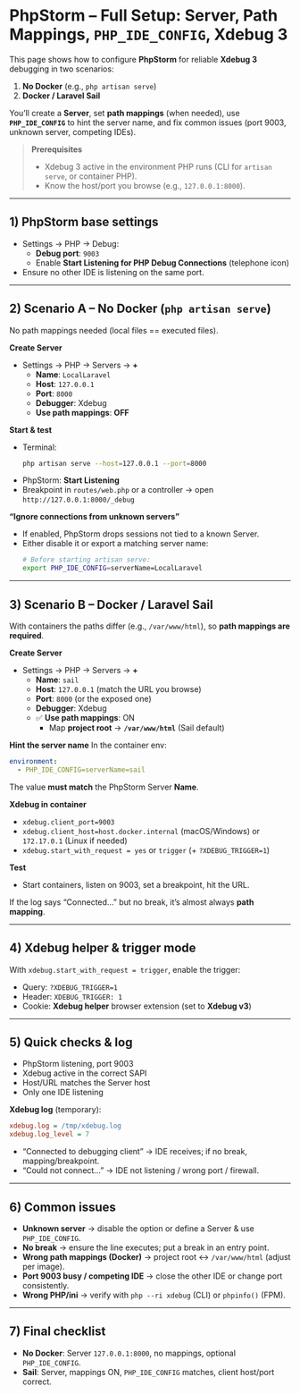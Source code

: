 # PhpStorm – Full Setup: Server, Path Mappings, `PHP_IDE_CONFIG`, Xdebug 3

This page shows how to configure **PhpStorm** for reliable **Xdebug 3** debugging in two scenarios:
1) **No Docker** (e.g., `php artisan serve`)  
2) **Docker / Laravel Sail**

You’ll create a **Server**, set **path mappings** (when needed), use **`PHP_IDE_CONFIG`** to hint the server name, and fix common issues (port 9003, unknown server, competing IDEs).

> **Prerequisites**
> - Xdebug 3 active in the environment PHP runs (CLI for `artisan serve`, or container PHP).  
> - Know the host/port you browse (e.g., `127.0.0.1:8000`).

---

## 1) PhpStorm base settings
- Settings → PHP → Debug:
  - **Debug port**: `9003`
  - Enable **Start Listening for PHP Debug Connections** (telephone icon)
- Ensure no other IDE is listening on the same port.

---

## 2) Scenario A – No Docker (`php artisan serve`)
No path mappings needed (local files == executed files).

**Create Server**
- Settings → PHP → Servers → **+**
  - **Name**: `LocalLaravel`
  - **Host**: `127.0.0.1`
  - **Port**: `8000`
  - **Debugger**: Xdebug
  - **Use path mappings**: **OFF**

**Start & test**
- Terminal:
  ```bash
  php artisan serve --host=127.0.0.1 --port=8000
  ```
- PhpStorm: **Start Listening**
- Breakpoint in `routes/web.php` or a controller → open `http://127.0.0.1:8000/_debug`

**“Ignore connections from unknown servers”**
- If enabled, PhpStorm drops sessions not tied to a known Server.
- Either disable it or export a matching server name:
  ```bash
  # Before starting artisan serve:
  export PHP_IDE_CONFIG=serverName=LocalLaravel
  ```

---

## 3) Scenario B – Docker / Laravel Sail
With containers the paths differ (e.g., `/var/www/html`), so **path mappings are required**.

**Create Server**
- Settings → PHP → Servers → **+**
  - **Name**: `sail`
  - **Host**: `127.0.0.1` (match the URL you browse)
  - **Port**: `8000` (or the exposed one)
  - **Debugger**: Xdebug
  - ✅ **Use path mappings**: ON
    - Map **project root** → **`/var/www/html`** (Sail default)

**Hint the server name**
In the container env:
```yaml
environment:
  - PHP_IDE_CONFIG=serverName=sail
```
The value **must match** the PhpStorm Server **Name**.

**Xdebug in container**
- `xdebug.client_port=9003`
- `xdebug.client_host=host.docker.internal` (macOS/Windows) or `172.17.0.1` (Linux if needed)
- `xdebug.start_with_request = yes` or `trigger` (+ `?XDEBUG_TRIGGER=1`)

**Test**
- Start containers, listen on 9003, set a breakpoint, hit the URL.

If the log says “Connected…” but no break, it’s almost always **path mapping**.

---

## 4) Xdebug helper & trigger mode
With `xdebug.start_with_request = trigger`, enable the trigger:
- Query: `?XDEBUG_TRIGGER=1`
- Header: `XDEBUG_TRIGGER: 1`
- Cookie: **Xdebug helper** browser extension (set to **Xdebug v3**)

---

## 5) Quick checks & log
- PhpStorm listening, port 9003
- Xdebug active in the correct SAPI
- Host/URL matches the Server host
- Only one IDE listening

**Xdebug log** (temporary):
```ini
xdebug.log = /tmp/xdebug.log
xdebug.log_level = 7
```
- “Connected to debugging client” → IDE receives; if no break, mapping/breakpoint.
- “Could not connect…” → IDE not listening / wrong port / firewall.

---

## 6) Common issues
- **Unknown server** → disable the option or define a Server & use `PHP_IDE_CONFIG`.
- **No break** → ensure the line executes; put a break in an entry point.
- **Wrong path mappings (Docker)** → project root ↔ `/var/www/html` (adjust per image).
- **Port 9003 busy / competing IDE** → close the other IDE or change port consistently.
- **Wrong PHP/ini** → verify with `php --ri xdebug` (CLI) or `phpinfo()` (FPM).

---

## 7) Final checklist
- **No Docker**: Server `127.0.0.1:8000`, no mappings, optional `PHP_IDE_CONFIG`.
- **Sail**: Server, mappings ON, `PHP_IDE_CONFIG` matches, client host/port correct.
